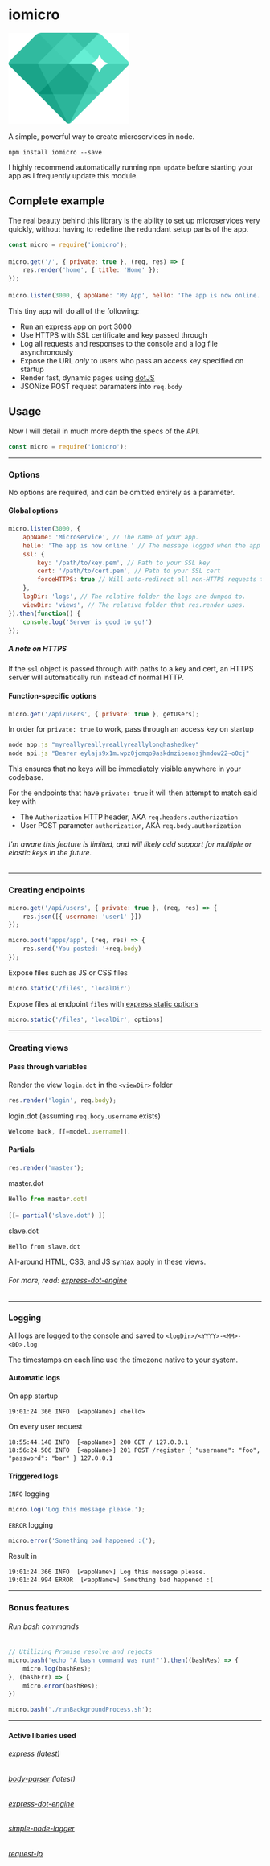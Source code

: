 # iomicro

![A microservice library for node.js](iomicro.png)

A simple, powerful way to create microservices in node.

```
npm install iomicro --save
```
I highly recommend automatically running ``` npm update ``` before starting your app as I frequently update this module. 

Complete example
------

The real beauty behind this library is the ability to set up microservices very quickly, without having to redefine the redundant setup parts of the app.
```javascript
const micro = require('iomicro');

micro.get('/', { private: true }, (req, res) => {
    res.render('home', { title: 'Home' });
});

micro.listen(3000, { appName: 'My App', hello: 'The app is now online.', ssl: { key: '/path/to/key.pem', cert: '/path/to/cert.pem', forceHTTPS: true } }); 
```
This tiny app will do all of the following:
* Run an express app on port 3000
* Use HTTPS with SSL certificate and key passed through
* Log all requests and responses to the console and a log file asynchronously 
* Expose the URL *only* to users who pass an access key specified on startup
* Render fast, dynamic pages using [dotJS](http://olado.github.io/doT)
* JSONize POST request paramaters into ```req.body```

Usage
-----

Now I will detail in much more depth the specs of the API.

```javascript
const micro = require('iomicro');
```

<hr>

### Options
No options are required, and can be omitted entirely as a parameter.

#### Global options
```javascript
micro.listen(3000, {
    appName: 'Microservice', // The name of your app.
    hello: 'The app is now online.' // The message logged when the app starts up.
    ssl: {
        key: '/path/to/key.pem', // Path to your SSL key
        cert: '/path/to/cert.pem', // Path to your SSL cert
        forceHTTPS: true // Will auto-redirect all non-HTTPS requests to HTTPS.
    },
    logDir: 'logs', // The relative folder the logs are dumped to.
    viewDir: 'views', // The relative folder that res.render uses.
}).then(function() {
    console.log('Server is good to go!')
});
```
##### A note on HTTPS
If the `ssl` object is passed through with paths to a key and cert, an HTTPS server will automatically run instead of normal HTTP.


#### Function-specific options
```javascript
micro.get('/api/users', { private: true }, getUsers);
```
In order for ``` private: true ``` to work, pass through an access key on startup
```javascript
node app.js "myreallyreallyreallyreallylonghashedkey"
node api.js "Bearer eylajs9x1m.wpz0jcmqo9askdmzioenosjhmdow22~o0cj"
```
This ensures that no keys will be immediately visible anywhere in your codebase.

For the endpoints that have ``` private: true ``` it will then attempt to match said key with
* The ```Authorization``` HTTP header, AKA ```req.headers.authorization```
* User POST parameter ```authorization```, AKA ```req.body.authorization```

###### I'm aware this feature is limited, and will likely add support for multiple or elastic keys in the future.
<hr>

### Creating endpoints
```javascript
micro.get('/api/users', { private: true }, (req, res) => {
    res.json([{ username: 'user1' }])
});
```
```javascript
micro.post('apps/app', (req, res) => {
    res.send('You posted: '+req.body)
});
```

Expose files such as JS or CSS files
```javascript
micro.static('/files', 'localDir')
```

Expose files at endpoint `files` with [express static options](https://expressjs.com/en/api.html#express.static)
```javascript
micro.static('/files', 'localDir', options)
```

<hr>

### Creating views

#### Pass through variables
Render the view ```login.dot``` in the ```<viewDir>``` folder
```javascript
res.render('login', req.body);
```

login.dot (assuming ```req.body.username``` exists)
```javascript
Welcome back, [[=model.username]].
```


#### Partials
```javascript
res.render('master');
```

master.dot
```javascript
Hello from master.dot!

[[= partial('slave.dot') ]]  
```
slave.dot
```
Hello from slave.dot
```


All-around HTML, CSS, and JS syntax apply in these views.

###### For more, read: [express-dot-engine](https://www.npmjs.com/package/express-dot-engine)

<hr>

### Logging
All logs are logged to the console and saved to ```<logDir>/<YYYY>-<MM>-<DD>.log```

The timestamps on each line use the timezone native to your system.

#### Automatic logs
On app startup
```
19:01:24.366 INFO  [<appName>] <hello>
```

On every user request
```
18:55:44.148 INFO  [<appName>] 200 GET / 127.0.0.1
18:56:24.506 INFO  [<appName>] 201 POST /register { "username": "foo", "password": "bar" } 127.0.0.1
```

#### Triggered logs
```INFO``` logging
```javascript
micro.log('Log this message please.');
```

```ERROR``` logging
```javascript
micro.error('Something bad happened :(');
```

Result in
```
19:01:24.366 INFO  [<appName>] Log this message please.
19:01:24.994 ERROR  [<appName>] Something bad happened :(
```

<hr>

### Bonus features

###### Run bash commands
```javascript
// Utilizing Promise resolve and rejects
micro.bash('echo "A bash command was run!"').then((bashRes) => {
    micro.log(bashRes);
}, (bashErr) => {
    micro.error(bashRes);
})
```
```javascript
micro.bash('./runBackgroundProcess.sh');
```
<hr>

#### Active libaries used
###### [express](https://www.npmjs.com/package/express) (latest)
###### [body-parser](https://www.npmjs.com/package/body-parser) (latest)
###### [express-dot-engine](https://www.npmjs.com/package/express-dot-engine)
###### [simple-node-logger](https://www.npmjs.com/package/simple-node-logger)
###### [request-ip](https://www.npmjs.com/package/request-ip)
